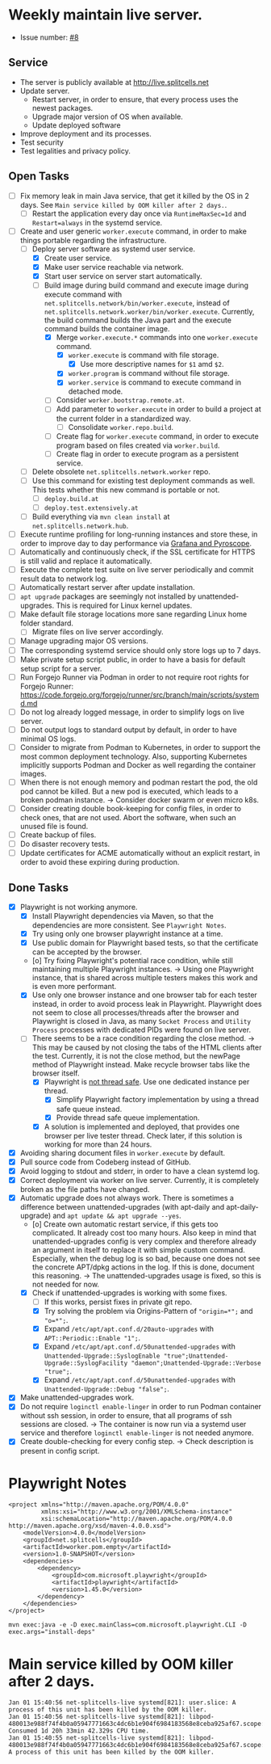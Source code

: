 # Weekly maintain live server.
* Issue number: [\#8](https://codeberg.org/splitcells-net/net.splitcells.network.community/issues/8)
## Service
* The server is publicly available at http://live.splitcells.net
* Update server.
    * Restart server, in order to ensure, that every process uses the newest packages.
    * Upgrade major version of OS when available.
    * Update deployed software
* Improve deployment and its processes.
* Test security
* Test legalities and privacy policy. 
## Open Tasks 
* [ ] Fix memory leak in main Java service, that get it killed by the OS in 2 days.
  See `Main service killed by OOM killer after 2 days.`.
    * [ ] Restart the application every day once via `RuntimeMaxSec=1d` and `Restart=always` in the systemd service.
* [ ] Create and user generic `worker.execute` command, in order to make things portable regarding the infrastructure.
    * [ ] Deploy server software as systemd user service.
        * [x] Create user service.
        * [x] Make user service reachable via network.
        * [x] Start user service on server start automatically.
        * [ ] Build image during build command and execute image during execute command with `net.splitcells.network/bin/worker.execute`,
          instead of  `net.splitcells.network.worker/bin/worker.execute`.
          Currently, the build command builds the Java part and the execute command builds the container image.
            * [x] Merge `worker.execute.*` commands into one `worker.execute` command.
                * [x] `worker.execute` is command with file storage.
                    * [x] Use more descriptive names for `$1` amd `$2`.
                * [x] `worker.program` is command without file storage.
                * [x] `worker.service` is command to execute command in detached mode.
            * [ ] Consider `worker.bootstrap.remote.at`.
            * [ ] Add parameter to `worker.execute` in order to build a project at the current folder in a standardized way.
                * [ ] Consolidate `worker.repo.build`.
            * [ ] Create flag for `worker.execute` command, in order to execute program based on files created via `worker.build`.
            * [ ] Create flag in order to execute program as a persistent service.
    * [ ] Delete obsolete `net.splitcells.network.worker` repo.
    * [ ] Use this command for existing test deployment commands as well.
      This tests whether this new command is portable or not. 
        * [ ] `deploy.build.at`
        * [ ] `deploy.test.extensively.at`
    * [ ] Build everything via `mvn clean install` at `net.splitcells.network.hub`.
* [ ] Execute runtime profiling for long-running instances and store these,
  in order to improve day to day performance via [Grafana and Pyroscope](https://grafana.com/docs/pyroscope/latest/get-started/).
* [ ] Automatically and continuously check, if the SSL certificate for HTTPS is still valid
  and replace it automatically.
* [ ] Execute the complete test suite on live server periodically and commit result data to network log.
* [ ] Automatically restart server after update installation.
* [ ] `apt upgrade` packages are seemingly not installed by unattended-upgrades.
  This is required for Linux kernel updates. 
* [ ] Make default file storage locations more sane regarding Linux home folder standard.
    * [ ] Migrate files on live server accordingly.
* [ ] Manage upgrading major OS versions.
* [ ] The corresponding systemd service should only store logs up to 7 days.
* [ ] Make private setup script public, in order to have a basis for default setup script for a server.
* [ ] Run Forgejo Runner via Podman in order to not require root rights for Forgejo Runner: https://code.forgejo.org/forgejo/runner/src/branch/main/scripts/systemd.md
* [ ] Do not log already logged message, in order to simplify logs on live server.
* [ ] Do not output logs to standard output by default,
  in order to have minimal OS logs.
* [ ] Consider to migrate from Podman to Kubernetes, in order to support the most common deployment technology.
  Also, supporting Kubernetes implicitly supports Podman and Docker as well regarding the container images.
* [ ] When there is not enough memory and podman restart the pod,
  the old pod cannot be killed.
  But a new pod is executed, which leads to a broken podman instance.
  -> Consider docker swarm or even micro k8s.
* [ ] Consider creating double book-keeping for config files, in order to check ones, that are not used.
  Abort the software, when such an unused file is found.
* [ ] Create backup of files.
* [ ] Do disaster recovery tests.
* [ ] Update certificates for ACME automatically without an explicit restart, in order to avoid these expiring during production.
## Done Tasks
* [x] Playwright is not working anymore.
    * [x] Install Playwright dependencies via Maven, so that the dependencies are more consistent. See `Playwright Notes`.
    * [x] Try using only one browser playwright instance at a time.
    * [x] Use public domain for Playwright based tests, so that the certificate can be accepted by the browser.
    * [o] Try fixing Playwright's potential race condition, while still maintaining multiple Playwright instances.
      -> Using one Playwright instance, that is shared across multiple testers makes this work and is even more performant.
    * [x] Use only one browser instance and one browser tab for each tester instead,
      in order to avoid process leak in Playwright.
      Playwright does not seem to close all processes/threads after the browser and Playwright is closed in Java,
      as many `Socket Process` and `Utility Process` processes with dedicated PIDs were found on live server.
    * [ ] There seems to be a race condition regarding the close method. ->
      This may be caused by not closing the tabs of the HTML clients after the test.
      Currently, it is not the close method, but the newPage method of Playwright instead.
      Make recycle browser tabs like the browser itself.
        * [x] Playwright is [not thread safe](https://playwright.dev/python/docs/library#threading).
          Use one dedicated instance per thread.
            * [x] Simplify Playwright factory implementation by using a thread safe queue instead.
            * [x] Provide thread safe queue implementation.
        * [x] A solution is implemented and deployed, that provides one browser per live tester thread.
          Check later, if this solution is working for more than 24 hours.
* [x] Avoiding sharing document files in `worker.execute` by default.
* [x] Pull source code from Codeberg instead of GitHub.
* [x] Avoid logging to stdout and stderr, in order to have a clean systemd log.
* [x] Correct deployment via worker on live server. Currently, it is completely broken as the file paths have changed.
* [x] Automatic upgrade does not always work. There is sometimes a difference between unattended-upgrades
  (with apt-daily and apt-daily-upgrade) and `apt update && apt upgrade --yes`.
    * [o] Create own automatic restart service, if this gets too complicated. It already cost too many hours.
      Also keep in mind that unattended-upgrades config is very complex and therefore already an argument in itself to replace it with simple custom command.
      Especially, when the debug log is so bad, because one does not see the concrete APT/dpkg actions in the log.
      If this is done, document this reasoning.
      -> The unattended-upgrades usage is fixed, so this is not needed for now.
    * [x] Check if unattended-upgrades is working with some fixes.
        * [ ] If this works, persist fixes in private git repo.
        * [x] Try solving the problem via Origins-Pattern of `"origin=*";` and `"o=*";`.
        * [x] Expand `/etc/apt/apt.conf.d/20auto-upgrades` with `APT::Periodic::Enable "1";`.
        * [x] Expand `/etc/apt/apt.conf.d/50unattended-upgrades` with `Unattended-Upgrade::SyslogEnable "true";Unattended-Upgrade::SyslogFacility "daemon";Unattended-Upgrade::Verbose "true";`.
        * [x] Expand `/etc/apt/apt.conf.d/50unattended-upgrades` with `Unattended-Upgrade::Debug "false";`.
* [x] Make unattended-upgrades work.
* [x] Do not require `loginctl enable-linger` in order to run Podman container without ssh session,
  in order to ensure, that all programs of ssh sessions are closed.
  -> The container is now run via a systemd user service and therefore `loginctl enable-linger` is not needed anymore.
* [x] Create double-checking for every config step. -> Check description is present in config script.
# Playwright Notes
````
<project xmlns="http://maven.apache.org/POM/4.0.0"
         xmlns:xsi="http://www.w3.org/2001/XMLSchema-instance"
         xsi:schemaLocation="http://maven.apache.org/POM/4.0.0 http://maven.apache.org/xsd/maven-4.0.0.xsd">
    <modelVersion>4.0.0</modelVersion>
    <groupId>net.splitcells</groupId>
    <artifactId>worker.pom.empty</artifactId>
    <version>1.0-SNAPSHOT</version>
    <dependencies>
        <dependency>
            <groupId>com.microsoft.playwright</groupId>
            <artifactId>playwright</artifactId>
            <version>1.45.0</version>
        </dependency>
    </dependencies>
</project>

mvn exec:java -e -D exec.mainClass=com.microsoft.playwright.CLI -D exec.args="install-deps"
````
# Main service killed by OOM killer after 2 days.
```
Jan 01 15:40:56 net-splitcells-live systemd[821]: user.slice: A process of this unit has been killed by the OOM killer.
Jan 01 15:40:56 net-splitcells-live systemd[821]: libpod-480013e988f74f4b0a05947771663c4dc6b1e904f6984183568e8ceba925af67.scope: Consumed 1d 20h 33min 42.329s CPU time.
Jan 01 15:40:55 net-splitcells-live systemd[821]: libpod-480013e988f74f4b0a05947771663c4dc6b1e904f6984183568e8ceba925af67.scope: A process of this unit has been killed by the OOM killer.
```